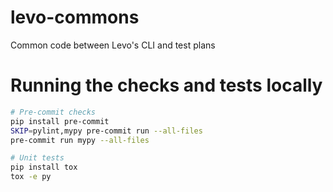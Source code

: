 # levo-commons
Common code between Levo's CLI and test plans

# Running the checks and tests locally

```bash
# Pre-commit checks
pip install pre-commit
SKIP=pylint,mypy pre-commit run --all-files
pre-commit run mypy --all-files

# Unit tests
pip install tox
tox -e py
```
